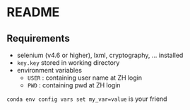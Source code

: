 # README

## Requirements
- selenium (v4.6 or higher), lxml, cryptography, ... installed
- `key.key` stored in working directory
- environment variables
  - `USER` : containing user name at ZH login
  - `PWD` : containing pwd at ZH login
  
`conda env config vars set my_var=value` is your friend